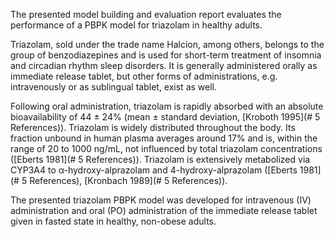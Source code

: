 The presented model building and evaluation report evaluates the performance of a PBPK model for triazolam in healthy adults.

Triazolam, sold under the trade name Halcion, among others, belongs to the group of benzodiazepines and is used for short-term treatment of insomnia and circadian rhythm sleep disorders. It is generally administered orally as immediate release tablet, but other forms of administrations, e.g. intravenously or as sublingual tablet, exist as well.

Following oral administration, triazolam is rapidly absorbed with an absolute bioavailability of 44 ± 24% (mean ± standard deviation, [Kroboth 1995](# 5 References)). Triazolam is widely distributed throughout the body. Its fraction unbound in human plasma averages around 17% and is, within the range of 20 to 1000 ng/mL, not influenced by total triazolam concentrations ([Eberts 1981](# 5 References)). Triazolam is extensively metabolized via CYP3A4 to α-hydroxy-alprazolam and 4-hydroxy-alprazolam ([Eberts 1981](# 5 References), [Kronbach 1989](# 5 References)). 

The presented triazolam PBPK model was developed for intravenous (IV) administration and oral (PO) administration of the immediate release tablet given in fasted state in healthy, non-obese adults. 


